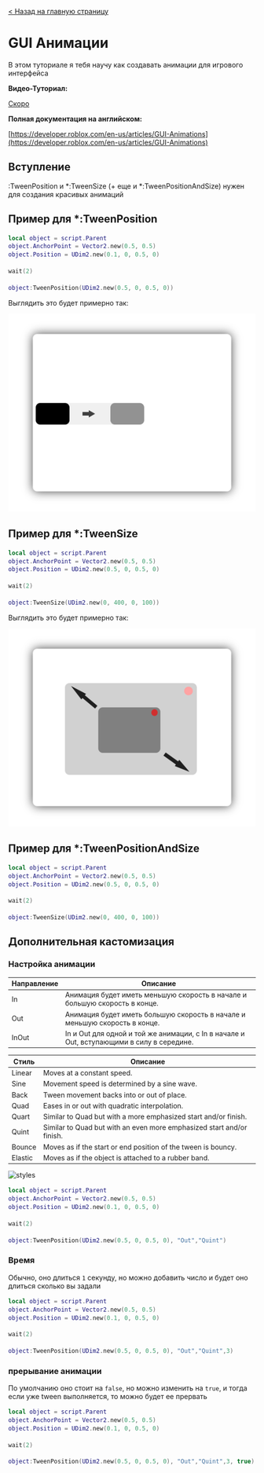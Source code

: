 [< Назад на главную страницу](/)
# GUI Анимации

В этом туториале я тебя научу как создавать анимации для игрового интерфейса

**Видео-Туториал:**

[Скоро](/luarbxstudio/guianims)

**Полная документация на английском:**

[https://developer.roblox.com/en-us/articles/GUI-Animations](https://developer.roblox.com/en-us/articles/GUI-Animations)

## Вступление

:TweenPosition и *:TweenSize (+ еще и *:TweenPositionAndSize) нужен для создания красивых анимаций

## Пример для *:TweenPosition
````lua
local object = script.Parent
object.AnchorPoint = Vector2.new(0.5, 0.5)
object.Position = UDim2.new(0.1, 0, 0.5, 0)
 
wait(2)
 
object:TweenPosition(UDim2.new(0.5, 0, 0.5, 0))
````

Выглядить это будет примерно так:

![tweenpos.png](/images/tweenpos.png)

## Пример для *:TweenSize
````lua
local object = script.Parent
object.AnchorPoint = Vector2.new(0.5, 0.5)
object.Position = UDim2.new(0.5, 0, 0.5, 0)
 
wait(2)
 
object:TweenSize(UDim2.new(0, 400, 0, 100))
````

Выглядить это будет примерно так:

![tweensize.png](/images/tweensize.png)

## Пример для *:TweenPositionAndSize
````lua
local object = script.Parent
object.AnchorPoint = Vector2.new(0.5, 0.5)
object.Position = UDim2.new(0.5, 0, 0.5, 0)
 
wait(2)
 
object:TweenSize(UDim2.new(0, 400, 0, 100))
````

## Дополнительная кастомизация

### Настройка анимации

| Направление | Описание |
|---------|-----------|
| In | Анимация будет иметь меньшую скорость в начале и большую скорость в конце. |
| Out | Анимация будет иметь большую скорость в начале и меньшую скорость в конце. |
| InOut | In и Out для одной и той же анимации, с In в начале и Out, вступающими в силу в середине. |


| Стиль | Описание |
|-----|-----------|
| Linear | Moves at a constant speed. |
| Sine | Movement speed is determined by a sine wave. |
| Back | Tween movement backs into or out of place. |
| Quad | Eases in or out with quadratic interpolation. |
| Quart | Similar to Quad but with a more emphasized start and/or finish. |
| Quint | Similar to Quad but with an even more emphasized start and/or finish. |
| Bounce | Moves as if the start or end position of the tween is bouncy. |
| Elastic | Moves as if the object is attached to a rubber band. |


![styles](https://dk135eecbplh9.cloudfront.net/assets/blt164bc3fd53630e3a/Easingstyle.gif)

````lua
local object = script.Parent
object.AnchorPoint = Vector2.new(0.5, 0.5)
object.Position = UDim2.new(0.1, 0, 0.5, 0)
 
wait(2)
 
object:TweenPosition(UDim2.new(0.5, 0, 0.5, 0), "Out","Quint")
````

### Время

Обычно, оно длиться ``1`` секунду, но можно добавить число и будет оно длиться сколько вы задали

````lua
local object = script.Parent
object.AnchorPoint = Vector2.new(0.5, 0.5)
object.Position = UDim2.new(0.1, 0, 0.5, 0)
 
wait(2)
 
object:TweenPosition(UDim2.new(0.5, 0, 0.5, 0), "Out","Quint",3)
````

### прерывание анимации

По умолчанию оно стоит на ``false``, но можно изменить на ``true``, и тогда если уже tween выполняется, то можно будет ее прервать

````lua
local object = script.Parent
object.AnchorPoint = Vector2.new(0.5, 0.5)
object.Position = UDim2.new(0.1, 0, 0.5, 0)
 
wait(2)
 
object:TweenPosition(UDim2.new(0.5, 0, 0.5, 0), "Out","Quint",3, true)
````
